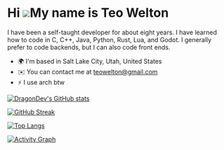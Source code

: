 Hi ![](https://user-images.githubusercontent.com/18350557/176309783-0785949b-9127-417c-8b55-ab5a4333674e.gif)My name is Teo Welton
==================================================================================================================================

I have been a self-taught developer for about eight years. I have learned how to code in C, C++, Java, Python, Rust, Lua, and Godot. I generally prefer to code backends, but I can also code front ends.

*   🌍  I'm based in Salt Lake City, Utah, United States
*   ✉️  You can contact me at [teowelton@gmail.com](mailto:teowelton@gmail.com)
*   ⚡  I use arch btw

[![DragonDev's GitHub stats](https://github-readme-stats.vercel.app/api?username=DragonDev07&bg_color=1e1e2e&text_color=cdd6f4&icon_color=cba6f7&title_color=94e2d5)](https://github.com/DragonDev07)

[![GitHub Streak](https://streak-stats.demolab.com?user=DragonDev07&theme=catppuccin-mocha)](https://git.io/streak-stats)

[![Top Langs](https://github-readme-stats.vercel.app/api/top-langs/?username=DragonDev07&bg_color=1e1e2e&text_color=cdd6f4&icon_color=cba6f7&title_color=94e2d5)](https://github.com/dragondev07)

[![Activity Graph](https://github-readme-activity-graph.vercel.app/graph?username=dragondev07&bg_color=1e1e2e&text_color=cdd6f4&icon_color=cba6f7&title_color=94e2d5)](https://github.com/DragonDev07)

